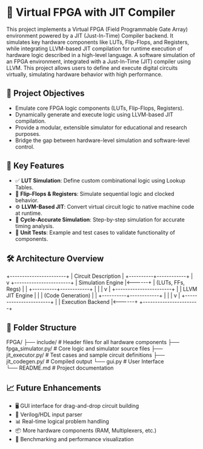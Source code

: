 # 🔧 Virtual FPGA with JIT Compiler
This project implements a Virtual FPGA (Field Programmable Gate Array) environment powered by a JIT (Just-In-Time) Compiler backend. It simulates key hardware components like LUTs, Flip-Flops, and Registers, while integrating LLVM-based JIT compilation for runtime execution of hardware logic described in a high-level language.
A software simulation of an FPGA environment, integrated with a Just-In-Time (JIT) compiler using LLVM. This project allows users to define and execute digital circuits virtually, simulating hardware behavior with high performance.

## 📌 Project Objectives
- Emulate core FPGA logic components (LUTs, Flip-Flops, Registers).
- Dynamically generate and execute logic using LLVM-based JIT compilation.
- Provide a modular, extensible simulator for educational and research purposes.
- Bridge the gap between hardware-level simulation and software-level control.


## 🧩 Key Features
- ✅ **LUT Simulation**: Define custom combinational logic using Lookup Tables.
- 🔁 **Flip-Flops & Registers**: Simulate sequential logic and clocked behavior.
- ⚙️ **LLVM-Based JIT**: Convert virtual circuit logic to native machine code at runtime.
- 🔄 **Cycle-Accurate Simulation**: Step-by-step simulation for accurate timing analysis.
- 🧪 **Unit Tests**: Example and test cases to validate functionality of components.


## 🛠️ Architecture Overview
+-----------------------+
|  Circuit Description  |
+----------+------------+
           |
           v
+-----------------------+
|   Simulation Engine   |<------+
|  (LUTs, FFs, Regs)    |       |
+----------+------------+       |
           |                    |
           v                    |
+-----------------------+       |
|    LLVM JIT Engine    |       |
|  (Code Generation)    |       |
+----------+------------+       |
           |                    |
           v                    |
+-----------------------+       |
|   Execution Backend   |<------+
+-----------------------+


## 📂 Folder Structure
FPGA/
├── include/             # Header files for all hardware components
├── fpga_simulator.py/                 # Core logic and simulator source files
├── jit_executor.py/                   # Test cases and sample circuit definitions
├── jit_codegen.py/                    # Compiled output 
└── gui.py                             # User Interface            
└── README.md                          # Project documentation


## 📈 Future Enhancements
- 🖥️ GUI interface for drag-and-drop circuit building
- 📜 Verilog/HDL input parser
- 📊 Real-time logical problem handling
- 📦 More hardware components (RAM, Multiplexers, etc.)
- 🔬 Benchmarking and performance visualization
